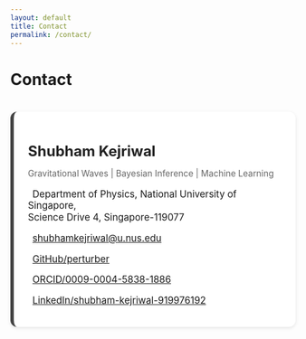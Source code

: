 ```yaml
---
layout: default
title: Contact
permalink: /contact/
---
```


# Contact

<div class="bubble contact-bubble" markdown="1">

<div class="contact-text" markdown="1">
  
<h2 class="contact-name">Shubham Kejriwal</h2>
<p class="contact-title">Gravitational Waves | Bayesian Inference | Machine Learning</p>

<i class="fas fa-university"></i> Department of Physics, National University of Singapore,  
Science Drive 4, Singapore-119077  

<i class="fas fa-envelope"></i> [shubhamkejriwal@u.nus.edu](mailto:shubhamkejriwal@u.nus.edu)  

<i class="fab fa-github"></i> [GitHub/perturber](https://github.com/perturber)  

<i class="fab fa-orcid"></i> [ORCID/0009-0004-5838-1886](https://orcid.org/0009-0004-5838-1886)  

<i class="fab fa-linkedin"></i> [LinkedIn/shubham-kejriwal-919976192](https://www.linkedin.com/in/shubham-kejriwal-919976192/)  

</div>
</div>

<style>
.bubble {
  background: #fff;
  border-radius: 12px;
  padding: 20px 25px;
  margin: 40px auto;
  box-shadow: 0 2px 6px rgba(0,0,0,0.1);
  max-width: 700px;
  min-height: 220px; /* card-like height */
  border-left: 6px solid #444; /* dark grey accent border */
}

.contact-text {
  font-size: 1.05rem;
  text-align: left;
  line-height: 1.2;
}

.contact-name {
  font-size: 1.6rem;
  font-weight: 700;
  margin-bottom: 4px;
  color: #222;
}

.contact-title {
  font-size: 0.95rem;
  font-weight: 400;
  margin-bottom: 12px;
  color: #666;
}

.contact-text i {
  font-size: 1.1rem;
  margin-right: 8px;
  color: #444;
}
</style>


